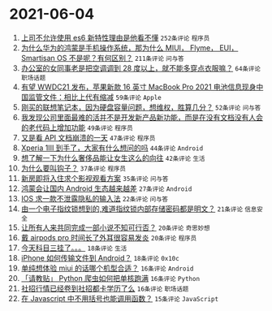 # 2021-06-04

1. [上司不允许使用 es6 新特性理由是他看不懂](https://www.v2ex.com/t/781261) `252条评论` `程序员`
1. [为什么华为的鸿蒙是手机操作系统，那为什么 MIUI， Flyme， EUI， Smartisan OS 不是呢？有何区别？](https://www.v2ex.com/t/781266) `211条评论` `问与答`
1. [办公室的女同事老是把空调调到 28 度以上，就不能多穿点衣服嘛？](https://www.v2ex.com/t/781421) `64条评论` `职场话题`
1. [有望 WWDC21 发布，苹果新款 16 英寸 MacBook Pro 2021 电池信息现身中国监管文件：相比上代有缩减](https://www.v2ex.com/t/781371) `59条评论` `Apple`
1. [刚买的联想笔记本，因为硬盘容量问题，想维权，胜算几分？](https://www.v2ex.com/t/781415) `52条评论` `问与答`
1. [我发现公司里面最难的活并不是开发新产品新功能，而是在没有文档没有人会的老代码上增加功能](https://www.v2ex.com/t/781262) `49条评论` `程序员`
1. [又是看 API 文档崩溃的一天](https://www.v2ex.com/t/781386) `47条评论` `程序员`
1. [Xperia 1III 到手了，大家有什么想问的吗](https://www.v2ex.com/t/781431) `44条评论` `Android`
1. [想了解一下为什么奢侈品能让女生这么的向往](https://www.v2ex.com/t/781448) `42条评论` `生活`
1. [为什么要叫钩子？](https://www.v2ex.com/t/781410) `37条评论` `程序员`
1. [新房即将入住求个影视观看方案](https://www.v2ex.com/t/781272) `35条评论` `问与答`
1. [鸿蒙会让国内 Android 生态越来越差](https://www.v2ex.com/t/781396) `27条评论` `Android`
1. [IOS 求一款不泄露隐私的输入法](https://www.v2ex.com/t/781440) `22条评论` `问与答`
1. [由一个电子指纹锁想到的,难道指纹锁内部存储密码都是明文？](https://www.v2ex.com/t/781468) `21条评论` `信息安全`
1. [让所有人来共同完成一部小说不知可行否？](https://www.v2ex.com/t/781378) `20条评论` `奇思妙想`
1. [戴 airpods pro 时间长了外耳很容易发炎](https://www.v2ex.com/t/781306) `20条评论` `程序员`
1. [今天科目三挂了。。。](https://www.v2ex.com/t/781375) `18条评论` `生活`
1. [iPhone 如何传输文件到 Android？](https://www.v2ex.com/t/781265) `18条评论` `0x10c`
1. [单纯想体验 miui 的话哪个机型合适？](https://www.v2ex.com/t/781465) `16条评论` `Android`
1. [「请教贴」 Python 爬虫如何把单核跑满](https://www.v2ex.com/t/781436) `16条评论` `Python`
1. [社招行情已经卷到社招都卡学历了么](https://www.v2ex.com/t/781329) `16条评论` `职场话题`
1. [在 Javascript 中不用括号也能调用函数？](https://www.v2ex.com/t/781380) `15条评论` `JavaScript`
